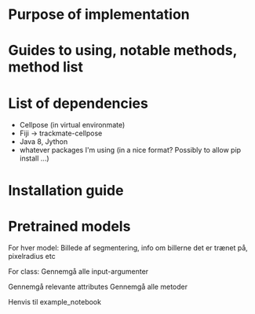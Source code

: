

# Purpose of implementation

# Guides to using, notable methods, method list


# List of dependencies

* Cellpose (in virtual environmate)
* Fiji -> trackmate-cellpose
* Java 8, Jython
* whatever packages I'm using (in a nice format? Possibly to allow pip install ...)

# Installation guide


# Pretrained models

For hver model:
Billede af segmentering, info om billerne det er trænet på, pixelradius etc

For class:
Gennemgå alle input-argumenter

Gennemgå relevante attributes
Gennemgå alle metoder



Henvis til example_notebook